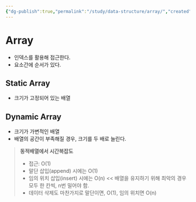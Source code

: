 ```yaml
---
{"dg-publish":true,"permalink":"/study/data-structure/array/","created":"2023-12-04T23:01:31.000+09:00","updated":"2023-12-04T23:01:31.000+09:00"}
---
```


# Array

- 인덱스를 활용해 접근한다.
- 요소간에 순서가 있다.

## Static Array

- 크기가 고정되어 있는 배열

## Dynamic Array

- 크기가 가변적인 배열
- 배열의 공간이 부족해질 경우, 크기를 두 배로 늘린다.

>**동적배열에서 시간복잡도**
>
>- 접근: O(1)
>- 말단 삽입(append) 시에는 O(1)
>- 임의 위치 삽입(insert) 시에는 O(n) << 배열을 유지하기 위해 최악의 경우 모두 한 칸씩, n번 밀어야 함.
>- 데이터 삭제도 마찬가지로 말단이면, O(1), 임의 위치면 O(n)

